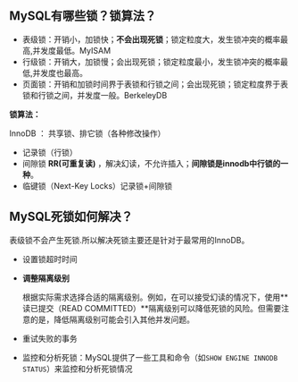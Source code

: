 ## MySQL有哪些锁？锁算法？

- 表级锁：开销小，加锁快；**不会出现死锁**；锁定粒度大，发生锁冲突的概率最高,并发度最低。MyISAM
- 行级锁：开销大，加锁慢；会出现死锁；锁定粒度最小，发生锁冲突的概率最低,并发度也最高。
- 页面锁：开销和加锁时间界于表锁和行锁之间；会出现死锁；锁定粒度界于表锁和行锁之间，并发度一般。BerkeleyDB

**锁算法：**

InnoDB ： 共享锁、排它锁（各种修改操作）

- 记录锁（行锁）
- 间隙锁 **RR(可重复读)** ，解决幻读，不允许插入；**间隙锁是innodb中行锁的一种**。
- 临键锁（Next-Key Locks）记录锁+间隙锁

## MySQL死锁如何解决？

表级锁不会产生死锁.所以解决死锁主要还是针对于最常用的InnoDB。

- 设置锁超时时间

- **调整隔离级别**

  根据实际需求选择合适的隔离级别。例如，在可以接受幻读的情况下，使用**读已提交（READ COMMITTED）**隔离级别可以降低死锁的风险。但需要注意的是，降低隔离级别可能会引入其他并发问题。

- 重试失败的事务

- 监控和分析死锁：MySQL提供了一些工具和命令（如`SHOW ENGINE INNODB STATUS`）来监控和分析死锁情况

